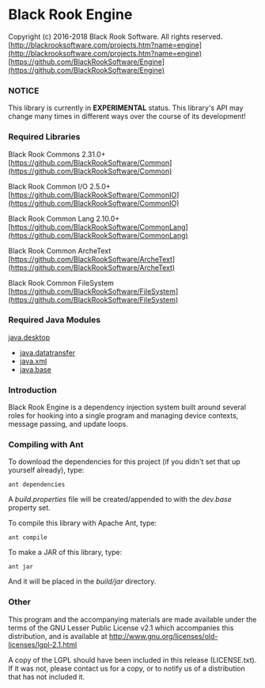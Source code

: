 # Black Rook Engine

Copyright (c) 2016-2018 Black Rook Software. All rights reserved.  
[http://blackrooksoftware.com/projects.htm?name=engine](http://blackrooksoftware.com/projects.htm?name=engine)  
[https://github.com/BlackRookSoftware/Engine](https://github.com/BlackRookSoftware/Engine)

### NOTICE

This library is currently in **EXPERIMENTAL** status. This library's API
may change many times in different ways over the course of its development!

### Required Libraries

Black Rook Commons 2.31.0+  
[https://github.com/BlackRookSoftware/Common](https://github.com/BlackRookSoftware/Common)

Black Rook Common I/O 2.5.0+  
[https://github.com/BlackRookSoftware/CommonIO](https://github.com/BlackRookSoftware/CommonIO)

Black Rook Common Lang 2.10.0+  
[https://github.com/BlackRookSoftware/CommonLang](https://github.com/BlackRookSoftware/CommonLang)

Black Rook Common ArcheText  
[https://github.com/BlackRookSoftware/ArcheText](https://github.com/BlackRookSoftware/ArcheText)

Black Rook Common FileSystem  
[https://github.com/BlackRookSoftware/FileSystem](https://github.com/BlackRookSoftware/FileSystem)

### Required Java Modules

[java.desktop](https://docs.oracle.com/javase/10/docs/api/java.desktop-summary.html) 
* [java.datatransfer](https://docs.oracle.com/javase/10/docs/api/java.datatransfer-summary.html)
* [java.xml](https://docs.oracle.com/javase/10/docs/api/java.xml-summary.html)
* [java.base](https://docs.oracle.com/javase/10/docs/api/java.base-summary.html)

### Introduction

Black Rook Engine is a dependency injection system built around several roles for hooking into
a single program and managing device contexts, message passing, and update loops.

### Compiling with Ant

To download the dependencies for this project (if you didn't set that up yourself already), type:

	ant dependencies

A *build.properties* file will be created/appended to with the *dev.base* property set.
	
To compile this library with Apache Ant, type:

	ant compile

To make a JAR of this library, type:

	ant jar

And it will be placed in the *build/jar* directory.

### Other

This program and the accompanying materials
are made available under the terms of the GNU Lesser Public License v2.1
which accompanies this distribution, and is available at
http://www.gnu.org/licenses/old-licenses/lgpl-2.1.html

A copy of the LGPL should have been included in this release (LICENSE.txt).
If it was not, please contact us for a copy, or to notify us of a distribution
that has not included it. 
